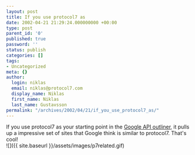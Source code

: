 ```yaml
---
layout: post
title: If you use protocol7 as
date: 2002-04-21 21:29:24.000000000 +00:00
type: post
parent_id: '0'
published: true
password: ''
status: publish
categories: []
tags:
- Uncategorized
meta: {}
author:
  login: niklas
  email: niklas@protocol7.com
  display_name: Niklas
  first_name: Niklas
  last_name: Gustavsson
permalink: "/archives/2002/04/21/if_you_use_protocol7_as/"
---
```

If you use protocol7 as your starting point in the [Google API outliner](http://w3future.com/html/opmlloader.html), it pulls up a impressive set of sites that Google think is similar to protocol7. That's cool!  
 ![]({{ site.baseurl }}/assets/images/p7related.gif)

